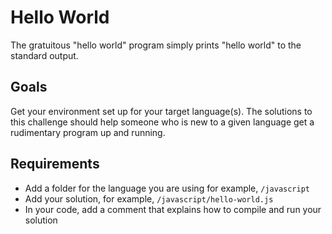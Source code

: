 # Hello World

The gratuitous "hello world" program simply prints "hello world" to the standard output.

## Goals

Get your environment set up for your target language(s).
The solutions to this challenge should help someone who is new to a given language get a rudimentary program up and running.

## Requirements

- Add a folder for the language you are using for example, `/javascript`
- Add your solution, for example, `/javascript/hello-world.js`
- In your code, add a comment that explains how to compile and run your solution
